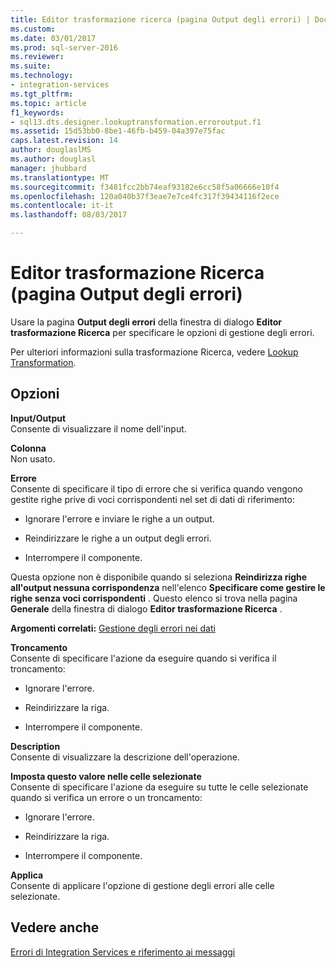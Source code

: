 ```yaml
---
title: Editor trasformazione ricerca (pagina Output degli errori) | Documenti Microsoft
ms.custom: 
ms.date: 03/01/2017
ms.prod: sql-server-2016
ms.reviewer: 
ms.suite: 
ms.technology:
- integration-services
ms.tgt_pltfrm: 
ms.topic: article
f1_keywords:
- sql13.dts.designer.lookuptransformation.erroroutput.f1
ms.assetid: 15d53bb0-8be1-46fb-b459-04a397e75fac
caps.latest.revision: 14
author: douglaslMS
ms.author: douglasl
manager: jhubbard
ms.translationtype: MT
ms.sourcegitcommit: f3481fcc2bb74eaf93182e6cc58f5a06666e10f4
ms.openlocfilehash: 120a040b37f3eae7e7ce4fc317f39434116f2ece
ms.contentlocale: it-it
ms.lasthandoff: 08/03/2017

---
```

# <a name="lookup-transformation-editor-error-output-page"></a>Editor trasformazione Ricerca (pagina Output degli errori)
  Usare la pagina **Output degli errori** della finestra di dialogo **Editor trasformazione Ricerca** per specificare le opzioni di gestione degli errori.  
  
 Per ulteriori informazioni sulla trasformazione Ricerca, vedere [Lookup Transformation](../../../integration-services/data-flow/transformations/lookup-transformation.md).  
  
## <a name="options"></a>Opzioni  
 **Input/Output**  
 Consente di visualizzare il nome dell'input.  
  
 **Colonna**  
 Non usato.  
  
 **Errore**  
 Consente di specificare il tipo di errore che si verifica quando vengono gestite righe prive di voci corrispondenti nel set di dati di riferimento:  
  
-   Ignorare l'errore e inviare le righe a un output.  
  
-   Reindirizzare le righe a un output degli errori.  
  
-   Interrompere il componente.  
  
 Questa opzione non è disponibile quando si seleziona **Reindirizza righe all'output nessuna corrispondenza** nell'elenco **Specificare come gestire le righe senza voci corrispondenti** . Questo elenco si trova nella pagina **Generale** della finestra di dialogo **Editor trasformazione Ricerca** .  
  
 **Argomenti correlati:** [Gestione degli errori nei dati](../../../integration-services/data-flow/error-handling-in-data.md)  
  
 **Troncamento**  
 Consente di specificare l'azione da eseguire quando si verifica il troncamento:  
  
-   Ignorare l'errore.  
  
-   Reindirizzare la riga.  
  
-   Interrompere il componente.  
  
 **Description**  
 Consente di visualizzare la descrizione dell'operazione.  
  
 **Imposta questo valore nelle celle selezionate**  
 Consente di specificare l'azione da eseguire su tutte le celle selezionate quando si verifica un errore o un troncamento:  
  
-   Ignorare l'errore.  
  
-   Reindirizzare la riga.  
  
-   Interrompere il componente.  
  
 **Applica**  
 Consente di applicare l'opzione di gestione degli errori alle celle selezionate.  
  
## <a name="see-also"></a>Vedere anche  
 [Errori di Integration Services e riferimento ai messaggi](../../../integration-services/integration-services-error-and-message-reference.md)  
  
  
